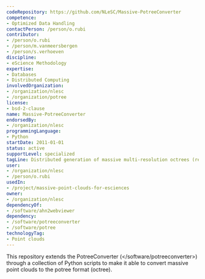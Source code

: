 ```yaml
---
codeRepository: https://github.com/NLeSC/Massive-PotreeConverter
competence:
- Optimized Data Handling
contactPerson: /person/o.rubi
contributor:
- /person/o.rubi
- /person/m.vanmeersbergen
- /person/s.verhoeven
discipline:
- eScience Methodology
expertise:
- Databases
- Distributed Computing
involvedOrganization:
- /organization/nlesc
- /organization/potree
license:
- bsd-2-clause
name: Massive-PotreeConverter
endorsedBy:
- /organization/nlesc
programmingLanguage:
- Python
startDate: 2011-01-01
status: active
supportLevel: specialized
tagLine: Distributed generation of massive multi-resolution octrees (required by Potree-based renderers)
user:
- /organization/nlesc
- /person/o.rubi
usedIn:
- /project/massive-point-clouds-for-esciences
owner:
- /organization/nlesc
dependencyOf:
- /software/ahn2webviewer
dependency:
- /software/potreeconverter
- /software/potree
technologyTag:
- Point clouds
---
```

This repository extends the PotreeConverter (</software/potreeconverter>) through a collection of Python scripts to make it able to convert massive point clouds to the potree format (octree).
